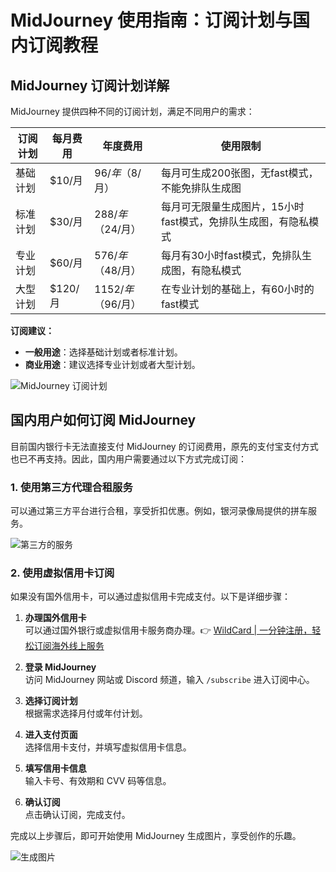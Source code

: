 # MidJourney 使用指南：订阅计划与国内订阅教程

## MidJourney 订阅计划详解

MidJourney 提供四种不同的订阅计划，满足不同用户的需求：

| 订阅计划 | 每月费用 | 年度费用 | 使用限制 |
| -------- | -------- | -------- | -------- |
| 基础计划 | $10/月   | $96/年（$8/月） | 每月可生成200张图，无fast模式，不能免排队生成图 |
| 标准计划 | $30/月   | $288/年（$24/月） | 每月可无限量生成图片，15小时fast模式，免排队生成图，有隐私模式 |
| 专业计划 | $60/月   | $576/年（$48/月） | 每月有30小时fast模式，免排队生成图，有隐私模式 |
| 大型计划 | $120/月  | $1152/年（$96/月） | 在专业计划的基础上，有60小时的fast模式 |

**订阅建议：**

- **一般用途**：选择基础计划或者标准计划。
- **商业用途**：建议选择专业计划或者大型计划。

![MidJourney 订阅计划](https://bbtdd.com/img/6615265554178326.webp)

## 国内用户如何订阅 MidJourney

目前国内银行卡无法直接支付 MidJourney 的订阅费用，原先的支付宝支付方式也已不再支持。因此，国内用户需要通过以下方式完成订阅：

### 1. 使用第三方代理合租服务

可以通过第三方平台进行合租，享受折扣优惠。例如，银河录像局提供的拼车服务。

![第三方的服务](https://bbtdd.com/img/0907305796969.webp)

### 2. 使用虚拟信用卡订阅

如果没有国外信用卡，可以通过虚拟信用卡完成支付。以下是详细步骤：

1. **办理国外信用卡**  
   可以通过国外银行或虚拟信用卡服务商办理。👉 [WildCard | 一分钟注册，轻松订阅海外线上服务](https://bbtdd.com/WildCard)  

2. **登录 MidJourney**  
   访问 MidJourney 网站或 Discord 频道，输入 `/subscribe` 进入订阅中心。  

3. **选择订阅计划**  
   根据需求选择月付或年付计划。  

4. **进入支付页面**  
   选择信用卡支付，并填写虚拟信用卡信息。  

5. **填写信用卡信息**  
   输入卡号、有效期和 CVV 码等信息。  

6. **确认订阅**  
   点击确认订阅，完成支付。  

完成以上步骤后，即可开始使用 MidJourney 生成图片，享受创作的乐趣。

![生成图片](https://bbtdd.com/img/9231838309784872.webp)